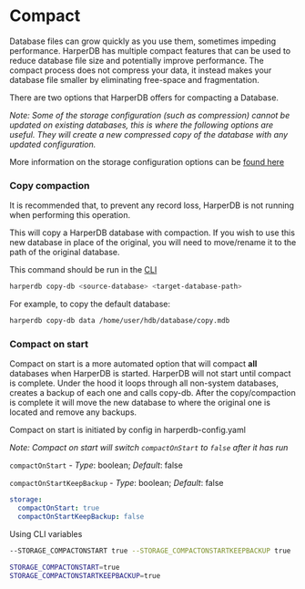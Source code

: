 # Compact

Database files can grow quickly as you use them, sometimes impeding performance. HarperDB has multiple compact features that can be used to reduce database file size and potentially improve performance. The compact process does not compress your data, it instead makes your database file smaller by eliminating free-space and fragmentation.

There are two options that HarperDB offers for compacting a Database.

_Note: Some of the storage configuration (such as compression) cannot be updated on existing databases, this is where the following options are useful. They will create a new compressed copy of the database with any updated configuration._

More information on the storage configuration options can be [found here](../deployments/configuration.md#storage)

### Copy compaction

It is recommended that, to prevent any record loss, HarperDB is not running when performing this operation.

This will copy a HarperDB database with compaction. If you wish to use this new database in place of the original, you will need to move/rename it to the path of the original database.

This command should be run in the [CLI](../deployments/harper-cli.md)

```bash
harperdb copy-db <source-database> <target-database-path>
```

For example, to copy the default database:

```bash
harperdb copy-db data /home/user/hdb/database/copy.mdb
```

### Compact on start

Compact on start is a more automated option that will compact **all** databases when HarperDB is started. HarperDB will not start until compact is complete. Under the hood it loops through all non-system databases, creates a backup of each one and calls copy-db. After the copy/compaction is complete it will move the new database to where the original one is located and remove any backups.

Compact on start is initiated by config in harperdb-config.yaml

_Note: Compact on start will switch `compactOnStart` to `false` after it has run_

`compactOnStart` - _Type_: boolean; _Default_: false

`compactOnStartKeepBackup` - _Type_: boolean; _Default_: false

```yaml
storage:
  compactOnStart: true
  compactOnStartKeepBackup: false
```

Using CLI variables

```bash
--STORAGE_COMPACTONSTART true --STORAGE_COMPACTONSTARTKEEPBACKUP true
```

```bash
STORAGE_COMPACTONSTART=true
STORAGE_COMPACTONSTARTKEEPBACKUP=true
```

